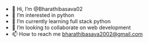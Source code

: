 - 👋 Hi, I’m @Bharathibasava02
- 👀 I’m interested in python
- 🌱 I’m currently learning full stack python
- 💞️ I’m looking to collaborate on web development
- 📫 How to reach me bharathibasava2002@gmail.com


<!---
Bharathibasava02/Bharathibasava02 is a ✨ special ✨ repository because its `README.md` (this file) appears on your GitHub profile.
You can click the Preview link to take a look at your changes.
--->
